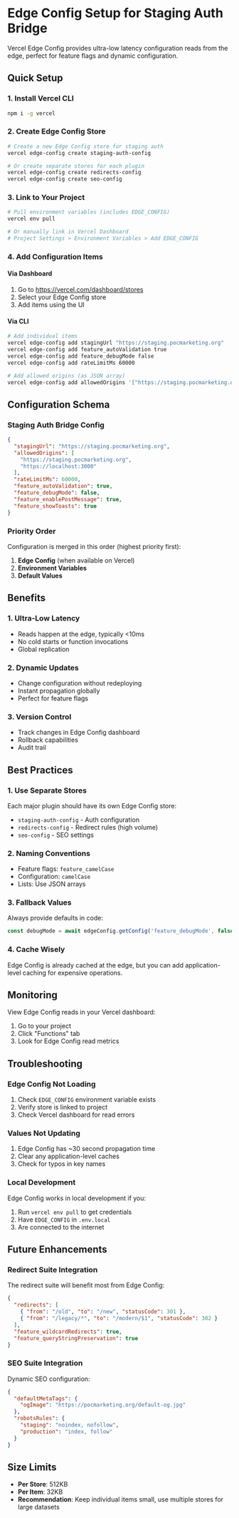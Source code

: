 # Edge Config Setup for Staging Auth Bridge

Vercel Edge Config provides ultra-low latency configuration reads from the edge, perfect for feature flags and dynamic configuration.

## Quick Setup

### 1. Install Vercel CLI
```bash
npm i -g vercel
```

### 2. Create Edge Config Store
```bash
# Create a new Edge Config store for staging auth
vercel edge-config create staging-auth-config

# Or create separate stores for each plugin
vercel edge-config create redirects-config
vercel edge-config create seo-config
```

### 3. Link to Your Project
```bash
# Pull environment variables (includes EDGE_CONFIG)
vercel env pull

# Or manually link in Vercel Dashboard
# Project Settings > Environment Variables > Add EDGE_CONFIG
```

### 4. Add Configuration Items

#### Via Dashboard
1. Go to https://vercel.com/dashboard/stores
2. Select your Edge Config store
3. Add items using the UI

#### Via CLI
```bash
# Add individual items
vercel edge-config add stagingUrl "https://staging.pocmarketing.org"
vercel edge-config add feature_autoValidation true
vercel edge-config add feature_debugMode false
vercel edge-config add rateLimitMs 60000

# Add allowed origins (as JSON array)
vercel edge-config add allowedOrigins '["https://staging.pocmarketing.org", "https://localhost:3000"]'
```

## Configuration Schema

### Staging Auth Bridge Config

```json
{
  "stagingUrl": "https://staging.pocmarketing.org",
  "allowedOrigins": [
    "https://staging.pocmarketing.org",
    "https://localhost:3000"
  ],
  "rateLimitMs": 60000,
  "feature_autoValidation": true,
  "feature_debugMode": false,
  "feature_enablePostMessage": true,
  "feature_showToasts": true
}
```

### Priority Order

Configuration is merged in this order (highest priority first):
1. **Edge Config** (when available on Vercel)
2. **Environment Variables** 
3. **Default Values**

## Benefits

### 1. **Ultra-Low Latency**
- Reads happen at the edge, typically <10ms
- No cold starts or function invocations
- Global replication

### 2. **Dynamic Updates**
- Change configuration without redeploying
- Instant propagation globally
- Perfect for feature flags

### 3. **Version Control**
- Track changes in Edge Config dashboard
- Rollback capabilities
- Audit trail

## Best Practices

### 1. **Use Separate Stores**
Each major plugin should have its own Edge Config store:
- `staging-auth-config` - Auth configuration
- `redirects-config` - Redirect rules (high volume)
- `seo-config` - SEO settings

### 2. **Naming Conventions**
- Feature flags: `feature_camelCase`
- Configuration: `camelCase`
- Lists: Use JSON arrays

### 3. **Fallback Values**
Always provide defaults in code:
```typescript
const debugMode = await edgeConfig.getConfig('feature_debugMode', false)
```

### 4. **Cache Wisely**
Edge Config is already cached at the edge, but you can add application-level caching for expensive operations.

## Monitoring

View Edge Config reads in your Vercel dashboard:
1. Go to your project
2. Click "Functions" tab
3. Look for Edge Config read metrics

## Troubleshooting

### Edge Config Not Loading
1. Check `EDGE_CONFIG` environment variable exists
2. Verify store is linked to project
3. Check Vercel dashboard for read errors

### Values Not Updating
1. Edge Config has ~30 second propagation time
2. Clear any application-level caches
3. Check for typos in key names

### Local Development
Edge Config works in local development if you:
1. Run `vercel env pull` to get credentials
2. Have `EDGE_CONFIG` in `.env.local`
3. Are connected to the internet

## Future Enhancements

### Redirect Suite Integration
The redirect suite will benefit most from Edge Config:
```json
{
  "redirects": [
    { "from": "/old", "to": "/new", "statusCode": 301 },
    { "from": "/legacy/*", "to": "/modern/$1", "statusCode": 302 }
  ],
  "feature_wildcardRedirects": true,
  "feature_queryStringPreservation": true
}
```

### SEO Suite Integration
Dynamic SEO configuration:
```json
{
  "defaultMetaTags": {
    "ogImage": "https://pocmarketing.org/default-og.jpg"
  },
  "robotsRules": {
    "staging": "noindex, nofollow",
    "production": "index, follow"
  }
}
```

## Size Limits

- **Per Store**: 512KB
- **Per Item**: 32KB
- **Recommendation**: Keep individual items small, use multiple stores for large datasets